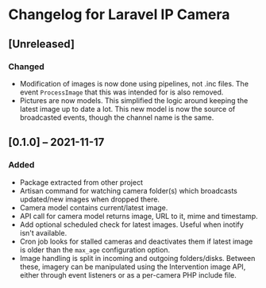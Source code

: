 # Changelog for Laravel IP Camera

## [Unreleased]
### Changed
- Modification of images is now done using pipelines, not .inc files.
  The event `ProcessImage` that this was intended for is also removed.
- Pictures are now models. This simplified the logic around keeping
  the latest image up to date a lot. This new model is now the source
  of broadcasted events, though the channel name is the same.

## [0.1.0] – 2021-11-17

### Added
- Package extracted from other project
- Artisan command for watching camera folder(s) which broadcasts
  updated/new images when dropped there.
- Camera model contains current/latest image.
- API call for camera model returns image, URL to it, mime and timestamp.
- Add optional scheduled check for latest images. Useful when inotify
  isn't available.
- Cron job looks for stalled cameras and deactivates them if latest
  image is older than the `max_age` configuration option.
- Image handling is split in incoming and outgoing folders/disks.
  Between these, imagery can be manipulated using the Intervention
  image API, either through event listeners or as a per-camera PHP
  include file.

